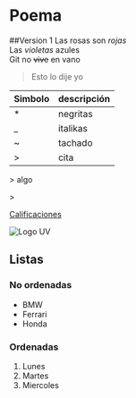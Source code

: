 # Poema 
##Version 1
Las rosas son *rojas*  
Las _violetas_ azules  
Git no ~~vive~~ en vano   

> Esto lo dije yo 

|Simbolo|descripción|
|-|-|
|*|negritas|
|_|italikas|
|~|tachado|
|>|cita|

\> algo

&gt;

[Calificaciones](https://www.uv.mx/)

![Logo UV](https://www.uv.mx/v2/images/logouv.jpg)

## Listas
### No ordenadas
* BMW
* Ferrari
* Honda

### Ordenadas
1. Lunes
2. Martes
3. Miercoles
